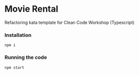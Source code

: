 # Movie Rental
Refactoring kata template for Clean Code Workshop (Typescript) 

### Installation

```shell
npm i
```

### Running the code

```shell
npm start
```
